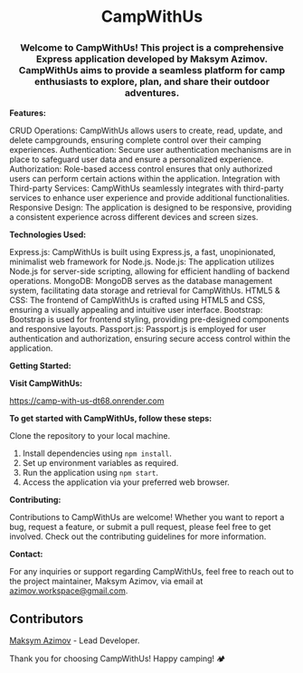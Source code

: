 # <p align="center"><b>CampWithUs</b></p>

### <p align="center"> Welcome to CampWithUs! This project is a comprehensive Express application developed by Maksym Azimov. CampWithUs aims to provide a seamless platform for camp enthusiasts to explore, plan, and share their outdoor adventures.</p>


<b>Features:</b>

  CRUD Operations: CampWithUs allows users to create, read, update, and delete campgrounds, ensuring complete control over their camping experiences.
  Authentication: Secure user authentication mechanisms are in place to safeguard user data and ensure a personalized experience.
  Authorization: Role-based access control ensures that only authorized users can perform certain actions within the application.
  Integration with Third-party Services: CampWithUs seamlessly integrates with third-party services to enhance user experience and provide additional functionalities.
  Responsive Design: The application is designed to be responsive, providing a consistent experience across different devices and screen sizes.

<b>Technologies Used:</b>

  Express.js: CampWithUs is built using Express.js, a fast, unopinionated, minimalist web framework for Node.js.
  Node.js: The application utilizes Node.js for server-side scripting, allowing for efficient handling of backend operations.
  MongoDB: MongoDB serves as the database management system, facilitating data storage and retrieval for CampWithUs.
  HTML5 & CSS: The frontend of CampWithUs is crafted using HTML5 and CSS, ensuring a visually appealing and intuitive user interface.
  Bootstrap: Bootstrap is used for frontend styling, providing pre-designed components and responsive layouts.
  Passport.js: Passport.js is employed for user authentication and authorization, ensuring secure access control within the application.

<b>Getting Started:</b>

<b>Visit CampWithUs:</b>

https://camp-with-us-dt68.onrender.com

<b>To get started with CampWithUs, follow these steps:</b>

  Clone the repository to your local machine.
   1. Install dependencies using `npm install`.
   2. Set up environment variables as required.
   3. Run the application using `npm start`.
   4. Access the application via your preferred web browser.

<b>Contributing:</b>

Contributions to CampWithUs are welcome! Whether you want to report a bug, request a feature, or submit a pull request, please feel free to get involved. Check out the contributing guidelines for more information.

<b>Contact:</b>

For any inquiries or support regarding CampWithUs, feel free to reach out to the project maintainer, Maksym Azimov, via email at azimov.workspace@gmail.com.

## Contributors

[Maksym Azimov](https://github.com/bbyc4kes) - Lead Developer.


Thank you for choosing CampWithUs! Happy camping! 🏕️
